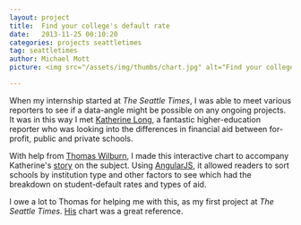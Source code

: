 ```yaml
---
layout: project
title:  Find your college's default rate
date:   2013-11-25 00:10:20
categories: projects seattletimes
tag: seattletimes
author: Michael Mott
picture: <img src="/assets/img/thumbs/chart.jpg" alt="Find your college's default rate" width="300">

---
```


When my internship started at <em>The Seattle Times</em>, I was able to meet various reporters to see if a data-angle might be possible on any ongoing projects. It was in this way I met <a href="https://twitter.com/katherinelong">Katherine Long</a>, a fantastic higher-education reporter who was looking into the differences in financial aid between for-profit, public and private schools.

With help from <a href="http://thomaswilburn.net/">Thomas Wilburn</a>, I made this interactive chart to accompany Katherine's <a href="http://seattletimes.com/html/localnews/2023980122_careercollegesxml.html">story</a> on the subject. Using <a href="https://angularjs.org/">AngularJS</a>, it allowed readers to sort schools by institution type and other factors to see which had the breakdown on student-default rates and types of aid.

I owe a lot to Thomas for helping me with this, as my first project at <em>The Seattle Times</em>. <a href="http://seattletimes.com/html/localpages/2023892102_ceo-pay-2014.html">His</a> chart was a great reference.

<div id="pym-student-aid"></div>
<script src="/assets/code/student-aid/pym.js"></script>
<script>
    var pymParent = new pym.Parent('pym-student-aid', '/assets/code/student-aid/index.html', {});
</script>